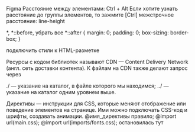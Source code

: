 Figma
Расстояние между элементами: Ctrl + Alt 
Если хотите узнать расстояние до группы элементов, то зажмите [Ctrl]
межстрочное расстояние: line-height

<head>
    <!-- метатеги и title -->
    <link rel="stylesheet" href="reset.css"> <!-- Сначала reset.css -->
    <link rel="stylesheet" href="style.css"> <!-- Потом свои стили -->
</head>

<head>
    <!-- метатеги и title -->
    <link rel="stylesheet" href="normalize.css"> <!-- Сначала normalize.css -->
    <link rel="stylesheet" href="style.css"> <!-- Потом свои стили -->
</head>

*,
*::before,    убрать все
*::after {
    margin: 0;
    padding: 0;
    box-sizing: border-box;
}

<head>
    <link rel="stylesheet" href="style.css">   подключить стили к HTML-разметке
</head>

Ресурсы с кодом библиотек называют CDN — Content Delivery Network (англ. сеть доставки контента).
К файлам на CDN также делают запрос через <link>

<!-- выходим в корневой каталог, заходим в подпапку styles и обращаемся к файлу style.css -->
<link rel="stylesheet" href="./styles/style.css">
./ — указание на каталог, в файле которого мы находимся;
../ — указание на каталог одним уровнем выше.

Директивы — инструкции для CSS, которые меняют отображение или поведение элементов на странице.
Ими можно подключать CSS-код и шрифты, создавать анимации.
@имя_директивы правило;
@import url(main.css);    @import url(imports/fonts.css);
остановилась тут

